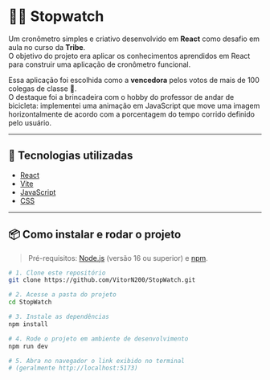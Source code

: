 # 🚴‍♂️ Stopwatch

Um cronômetro simples e criativo desenvolvido em **React** como desafio em aula no curso da **Tribe**.  
O objetivo do projeto era aplicar os conhecimentos aprendidos em React para construir uma aplicação de cronômetro funcional.  

Essa aplicação foi escolhida como a **vencedora** pelos votos de mais de 100 colegas de classe 🎉.  
O destaque foi a brincadeira com o hobby do professor de andar de bicicleta: implementei uma animação em JavaScript que move uma imagem horizontalmente de acordo com a porcentagem do tempo corrido definido pelo usuário.

---

## 🚀 Tecnologias utilizadas

- [React](https://react.dev/)  
- [Vite](https://vitejs.dev/)  
- [JavaScript](https://developer.mozilla.org/pt-BR/docs/Web/JavaScript)  
- [CSS](https://developer.mozilla.org/pt-BR/docs/Web/CSS)  

---

## 📦 Como instalar e rodar o projeto

> Pré-requisitos: [Node.js](https://nodejs.org/) (versão 16 ou superior) e [npm](https://www.npmjs.com/).

```bash
# 1. Clone este repositório
git clone https://github.com/VitorN200/StopWatch.git

# 2. Acesse a pasta do projeto
cd StopWatch

# 3. Instale as dependências
npm install

# 4. Rode o projeto em ambiente de desenvolvimento
npm run dev

# 5. Abra no navegador o link exibido no terminal
# (geralmente http://localhost:5173)

